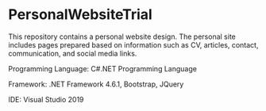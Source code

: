 # PersonalWebsiteTrial
This repository contains a personal website design. The personal site includes pages prepared based on information such as CV, articles, contact, communication, and social media links.

Programming Language: C#.NET Programming Language

Framework: .NET Framework 4.6.1, Bootstrap, JQuery

IDE: Visual Studio 2019